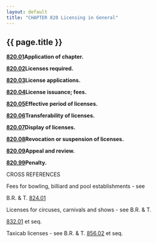 ```yaml
---
layout: default 
title: "CHAPTER 820 Licensing in General"
---
```


{{ page.title }}
----------------

[**820.01**](398c5e0d.html)**Application of chapter.**

[**820.02**](398f19f2.html)**Licenses required.**

[**820.03**](399220de.html)**License applications.**

[**820.04**](39a2c120.html)**License issuance; fees.**

[**820.05**](39a580fc.html)**Effective period of licenses.**

[**820.06**](39a883fb.html)**Transferability of licenses.**

[**820.07**](39accc2e.html)**Display of licenses.**

[**820.08**](39af5aa4.html)**Revocation or suspension of licenses.**

[**820.09**](39b486d1.html)**Appeal and review.**

[**820.99**](39b74b22.html)**Penalty.**

CROSS REFERENCES

Fees for bowling, billiard and pool establishments - see

B.R. & T. [824.01](39e90b7d.html)

Licenses for circuses, carnivals and shows - see B.R. & T.

[832.01](3c3b82f3.html) et seq.

Taxicab licenses - see B.R. & T. [856.02](3e9bce06.html) et seq.
